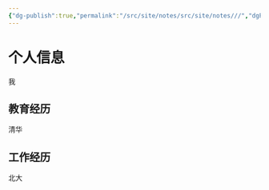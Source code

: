 ```yaml
---
{"dg-publish":true,"permalink":"/src/site/notes/src/site/notes///","dgPassFrontmatter":true}
---
```






# 个人信息
我
## 教育经历
清华
## 工作经历
北大
